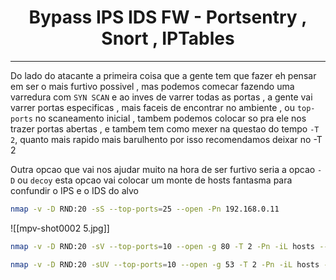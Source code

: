 <h1 align="center"> Bypass IPS IDS FW  - Portsentry , Snort , IPTables</h1>

<hr>


Do lado do atacante a primeira coisa que a gente tem que fazer eh pensar em ser o mais furtivo possivel , mas podemos comecar fazendo uma varredura com `SYN SCAN` e ao inves de varrer todas as portas , a gente vai varrer portas especificas , mais faceis de encontrar no ambiente , ou `top-ports` no scaneamento inicial , tambem podemos colocar so pra ele nos trazer portas abertas , e tambem tem como mexer na questao do tempo `-T 2`, quanto mais rapido mais barulhento por isso recomendamos deixar no -T 2

Outra opcao que vai nos ajudar muito na hora de ser furtivo seria a opcao `-D` ou `decoy`
esta opcao vai colocar um monte de hosts fantasma para confundir o IPS  e o IDS do alvo

```sh
nmap -v -D RND:20 -sS --top-ports=25 --open -Pn 192.168.0.11
```

![[mpv-shot0002 5.jpg]]


```sh
nmap -v -D RND:20 -sV --top-ports=10 --open -g 80 -T 2 -Pn -iL hosts --reason

nmap -v -D RND:20 -sUV --top-ports=10 --open -g 53 -T 2 -Pn -iL hosts --reason
```
